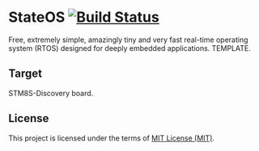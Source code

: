 StateOS [![Build Status](https://travis-ci.org/stateos/StateOS-STM8SDiscovery.svg)](https://travis-ci.org/stateos/StateOS-STM8SDiscovery)
=======

Free, extremely simple, amazingly tiny and very fast real-time operating system (RTOS) designed for deeply embedded applications.
TEMPLATE.

Target
-------

STM8S-Discovery board.

License
-------

This project is licensed under the terms of [MIT License (MIT)](https://opensource.org/licenses/MIT).
